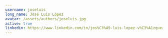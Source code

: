 ```yaml
---
username: joseluis
long_name: José Luis López
avatar: /assets/authors/joseluis.jpg
active: true
linkedin: https://www.linkedin.com/in/jos%C3%A9-luis-lopez-v%C3%A1zquez-a40420180/
---
```

